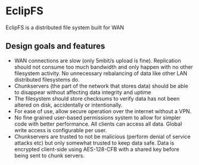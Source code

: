 # EclipFS
EclipFS is a distributed file system built for WAN

## Design goals and features
* WAN connections are slow (only 5mbit/s upload is fine). Replication should not consume too much bandwidth and only happen with no other filesystem activity. No unnecessary rebalancing of data like other LAN distributed filesystems do.
* Chunkservers (the part of the network that stores data) should be able to disappear without affecting data integrity and uptime
* The filesystem should store checksums to verify data has not been altered on disk, accidentally or intentionally.
* For ease of use, allow secure operation over the internet without a VPN.
* No fine grained user-based permissions system to allow for simpler code with better performance. All clients can access all data. Global write access is configurable per user.
* Chunkservers are trusted to not be malicious (perform denial of service attacks etc) but only somewhat trusted to keep data safe. Data is encrypted client-side using AES-128-CFB with a shared key before being sent to chunk servers.
